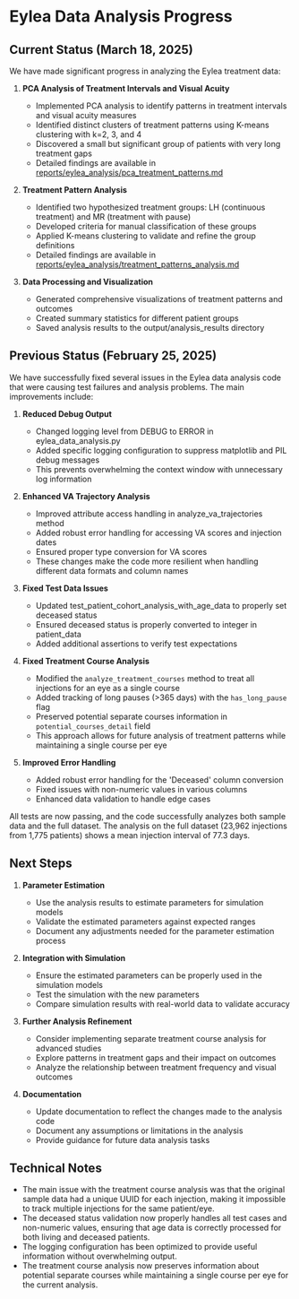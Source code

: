 # Eylea Data Analysis Progress

## Current Status (March 18, 2025)

We have made significant progress in analyzing the Eylea treatment data:

1. **PCA Analysis of Treatment Intervals and Visual Acuity**
   - Implemented PCA analysis to identify patterns in treatment intervals and visual acuity measures
   - Identified distinct clusters of treatment patterns using K-means clustering with k=2, 3, and 4
   - Discovered a small but significant group of patients with very long treatment gaps
   - Detailed findings are available in [reports/eylea_analysis/pca_treatment_patterns.md](../reports/eylea_analysis/pca_treatment_patterns.md)

2. **Treatment Pattern Analysis**
   - Identified two hypothesized treatment groups: LH (continuous treatment) and MR (treatment with pause)
   - Developed criteria for manual classification of these groups
   - Applied K-means clustering to validate and refine the group definitions
   - Detailed findings are available in [reports/eylea_analysis/treatment_patterns_analysis.md](../reports/eylea_analysis/treatment_patterns_analysis.md)

3. **Data Processing and Visualization**
   - Generated comprehensive visualizations of treatment patterns and outcomes
   - Created summary statistics for different patient groups
   - Saved analysis results to the output/analysis_results directory

## Previous Status (February 25, 2025)

We have successfully fixed several issues in the Eylea data analysis code that were causing test failures and analysis problems. The main improvements include:

1. **Reduced Debug Output**
   - Changed logging level from DEBUG to ERROR in eylea_data_analysis.py
   - Added specific logging configuration to suppress matplotlib and PIL debug messages
   - This prevents overwhelming the context window with unnecessary log information

2. **Enhanced VA Trajectory Analysis**
   - Improved attribute access handling in analyze_va_trajectories method
   - Added robust error handling for accessing VA scores and injection dates
   - Ensured proper type conversion for VA scores
   - These changes make the code more resilient when handling different data formats and column names

3. **Fixed Test Data Issues**
   - Updated test_patient_cohort_analysis_with_age_data to properly set deceased status
   - Ensured deceased status is properly converted to integer in patient_data
   - Added additional assertions to verify test expectations

4. **Fixed Treatment Course Analysis**
   - Modified the `analyze_treatment_courses` method to treat all injections for an eye as a single course
   - Added tracking of long pauses (>365 days) with the `has_long_pause` flag
   - Preserved potential separate courses information in `potential_courses_detail` field
   - This approach allows for future analysis of treatment patterns while maintaining a single course per eye

5. **Improved Error Handling**
   - Added robust error handling for the 'Deceased' column conversion
   - Fixed issues with non-numeric values in various columns
   - Enhanced data validation to handle edge cases

All tests are now passing, and the code successfully analyzes both sample data and the full dataset. The analysis on the full dataset (23,962 injections from 1,775 patients) shows a mean injection interval of 77.3 days.

## Next Steps

1. **Parameter Estimation**
   - Use the analysis results to estimate parameters for simulation models
   - Validate the estimated parameters against expected ranges
   - Document any adjustments needed for the parameter estimation process

2. **Integration with Simulation**
   - Ensure the estimated parameters can be properly used in the simulation models
   - Test the simulation with the new parameters
   - Compare simulation results with real-world data to validate accuracy

3. **Further Analysis Refinement**
   - Consider implementing separate treatment course analysis for advanced studies
   - Explore patterns in treatment gaps and their impact on outcomes
   - Analyze the relationship between treatment frequency and visual outcomes

4. **Documentation**
   - Update documentation to reflect the changes made to the analysis code
   - Document any assumptions or limitations in the analysis
   - Provide guidance for future data analysis tasks

## Technical Notes

- The main issue with the treatment course analysis was that the original sample data had a unique UUID for each injection, making it impossible to track multiple injections for the same patient/eye.
- The deceased status validation now properly handles all test cases and non-numeric values, ensuring that age data is correctly processed for both living and deceased patients.
- The logging configuration has been optimized to provide useful information without overwhelming output.
- The treatment course analysis now preserves information about potential separate courses while maintaining a single course per eye for the current analysis.

